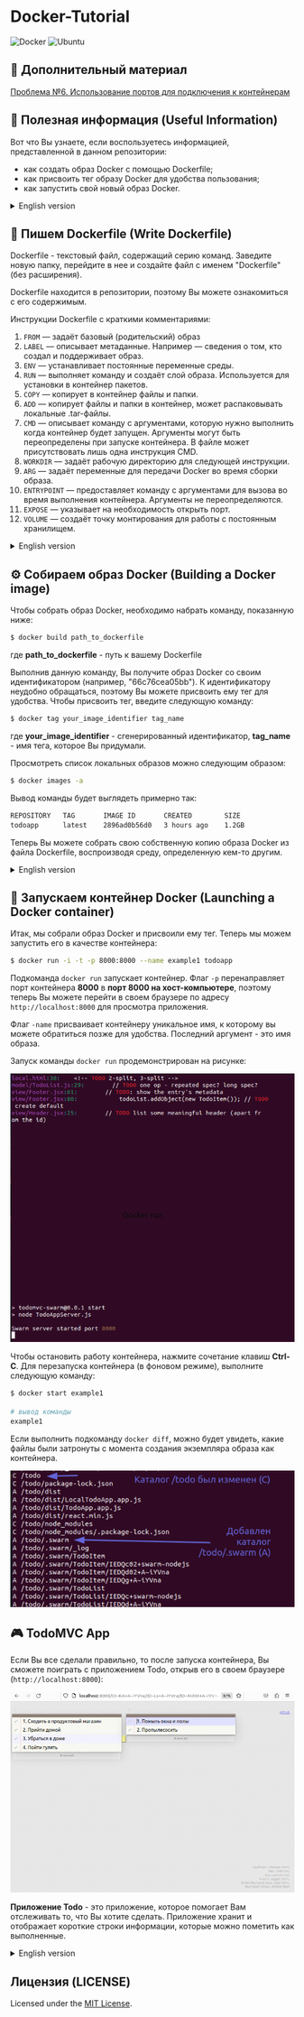 # Docker-Tutorial
![Docker](https://camo.githubusercontent.com/4ec342876a40b53ffc6230a41196528690f9f42b1098fd354df46c649720b4c6/68747470733a2f2f696d672e736869656c64732e696f2f7374617469632f76313f7374796c653d666f722d7468652d6261646765266d6573736167653d446f636b657226636f6c6f723d323439364544266c6f676f3d446f636b6572266c6f676f436f6c6f723d464646464646266c6162656c3d)
![Ubuntu](https://camo.githubusercontent.com/1814dfdb62c9a3366a9946083ac0f3ed32aad98e665b287769332252d945f2f1/68747470733a2f2f696d672e736869656c64732e696f2f7374617469632f76313f7374796c653d666f722d7468652d6261646765266d6573736167653d5562756e747526636f6c6f723d453935343230266c6f676f3d5562756e7475266c6f676f436f6c6f723d464646464646266c6162656c3d)

## 📁 Дополнительный материал
[Проблема №6. Использование портов для подключения к контейнерам](PortUsage.md)

## 📒 Полезная информация (Useful Information)
Вот что Вы узнаете, если воспользуетесь информацией,
представленной в данном репозитории:
* как создать образ Docker с помощью Dockerfile;
* как присвоить тег образу Docker для удобства пользования;
* как запустить свой новый образ Docker.

<details>
<summary> English version </summary>

Here's what you'll learn if you use the information
provided in this repository:
* how to create a Docker image using Dockerfile;
* how to assign a tag to a Docker image for ease of use;
* how to launch your new Docker image.
</details>

## 📝 Пишем Dockerfile (Write Dockerfile)
Dockerfile - текстовый файл, содержащий серию команд.
Заведите новую папку, перейдите в нее и создайте файл 
с именем "Dockerfile" (без расширения).

Dockerfile находится в репозитории, поэтому Вы можете ознакомиться
с его содержимым.

Инструкции Dockerfile с краткими комментариями:

1. `FROM` — задаёт базовый (родительский) образ
2. `LABEL` — описывает метаданные. Например — сведения о том, кто создал и поддерживает образ.
3. `ENV` — устанавливает постоянные переменные среды.
4. `RUN` — выполняет команду и создаёт слой образа. Используется для установки в контейнер пакетов.
5. `COPY` — копирует в контейнер файлы и папки.
6. `ADD` — копирует файлы и папки в контейнер, может распаковывать локальные .tar-файлы.
7. `CMD` — описывает команду с аргументами, которую нужно выполнить когда контейнер будет запущен. 
Аргументы могут быть переопределены при запуске контейнера. В файле может присутствовать лишь одна инструкция CMD.
8. `WORKDIR` — задаёт рабочую директорию для следующей инструкции.
9. `ARG` — задаёт переменные для передачи Docker во время сборки образа.
10. `ENTRYPOINT` — предоставляет команду с аргументами для вызова во время выполнения контейнера. 
Аргументы не переопределяются.
11. `EXPOSE` — указывает на необходимость открыть порт.
12. `VOLUME` — создаёт точку монтирования для работы с постоянным хранилищем.
<details>
  <summary>English version</summary>

Dockerfile is a text file containing a series of commands.
Create a new folder, go to it and create a file named "Dockerfile".

Dockerfile is located in the repository, so you can familiarize
yourself with its contents.

Instructions with brief comments:
1. `FROM` — sets the base (parent) image
2. `LABEL` — describes metadata. For example, information about who created and maintains the image.
3. `ENV` — sets constant environment variables.
4. `RUN` — executes the command and creates an image layer. Used to install packages into the container.
5. `COPY` — copies files and folders to the container.
6. `ADD` — copies files and folders to the container, can unpack local .tar files.
7. `CMD` — describes the command with arguments to be executed when the container is launched.
   The arguments can be overridden when the container is started. Only one CMD instruction can be present in the file.
8. `WORKDIR` — sets the working directory for the next instruction.
9. `ARG` — sets variables to pass to Docker during image build.
10. `ENTRYPOINT` — provides a command with arguments to call during container execution. Arguments are not overridden.
11. `EXPOSE` — indicates the need to open the port.
12. `VOLUME` — creates a mount point for working with persistent storage.
</details>

## ⚙️ Собираем образ Docker (Building a Docker image)
Чтобы собрать образ Docker, необходимо набрать команду, 
показанную ниже:
```bash
$ docker build path_to_dockerfile
```
где **path_to_dockerfile** - путь к вашему Dockerfile

Выполнив данную команду, Вы получите образ Docker со своим идентификатором
(например, "66c76cea05bb"). К идентификатору неудобно обращаться,
поэтому Вы можете присвоить ему тег для удобства. 
Чтобы присвоить тег, введите следующую команду:
```bash
$ docker tag your_image_identifier tag_name
```
где **your_image_identifier** - сгенерированный идентификатор,
**tag_name** - имя тега, которое Вы придумали.

Просмотреть список локальных образов можно следующим образом:
```bash
$ docker images -a
```
Вывод команды будет выглядеть примерно так:
```bash
REPOSITORY   TAG       IMAGE ID       CREATED        SIZE
todoapp      latest    2896ad0b56d0   3 hours ago    1.2GB
```
Теперь Вы можете собрать свою собственную копию образа Docker
из файла Dockerfile, воспроизводя среду, определенную кем-то другим.

<details>
<summary> English version </summary>

To build a Docker image, you need to type the command
shown below:

```bash
docker build path_to_dockerfile
```
**path_to_dockerfile** - is the path to your Dockerfile.

By executing this command, you will get a Docker image with your ID
(for example, "66c76cea05bb"). The identifier is inconvenient to access,
so you can assign it a tag for convenience.
To assign a tag, type the following command:
```bash
$ docker tag your_image_identifier tag_name
```
**_your_image_identifier_** is the generated identifier,
**_tag_name_** - the name of the tag that you came up with.

You can view the list of local images as follows:
```bash
$ docker images -a
```
The result of executing the command will look something like this:
```bash
REPOSITORY   TAG       IMAGE ID       CREATED        SIZE
todoapp      latest    2896ad0b56d0   3 hours ago    1.2GB
```
Now you can build your own copy of the Docker image
from the Dockerfile, reproducing the environment defined by someone else.
</details>

## 🚀 Запускаем контейнер Docker (Launching a Docker container)
Итак, мы собрали образ Docker и присвоили ему тег. Теперь мы можем
запустить его в качестве контейнера:
```bash
$ docker run -i -t -p 8000:8000 --name example1 todoapp
```
Подкоманда `docker run` запускает контейнер. Флаг `-p` перенаправляет порт
контейнера **8000** в **порт 8000 на хост-компьютере**, поэтому теперь Вы можете перейти
в своем браузере по адресу `http://localhost:8000` для просмотра приложения. 

Флаг `-name` присваивает контейнеру уникальное имя, к которому вы можете обратиться позже для 
удобства. Последний аргумент - это имя образа.

Запуск команды `docker run` продемонстрирован на рисунке:

![Docker run](img/docker_run.png)

Чтобы остановить работу контейнера, нажмите сочетание клавиш **Ctrl-C**.
Для перезапуска контейнера (в фоновом режиме), выполните следующую команду:
```bash
$ docker start example1

# вывод команды
example1
```
Если выполнить подкоманду `docker diff`, можно будет увидеть,
какие файлы были затронуты с момента создания экземпляра 
образа как контейнера.

![Docker diff](img/docker_diff.png)

## 🎮 TodoMVC App

Если Вы все сделали правильно, то после запуска контейнера, 
Вы сможете поиграть с приложением Todo,
открыв его в своем браузере (`http://localhost:8000`):

![Todo App](img/Screenshot.png)

**Приложение Todo** - это приложение, которое помогает Вам
отслеживать то, что Вы хотите сделать. Приложение хранит и отображает
короткие строки информации, которые можно пометить как выполненные.

<details>
<summary>English version</summary>

If you did everything correctly, then after starting the container, 
you can play with the Todo app, by opening it 
in your browser `http://localhost:8000`. 

The Todo app is an app that helps you
keep track of what you want to do. The application saves and displays
short lines of information that can be marked as completed.
</details>

## Лицензия (LICENSE)
Licensed under the [MIT License](LICENSE).